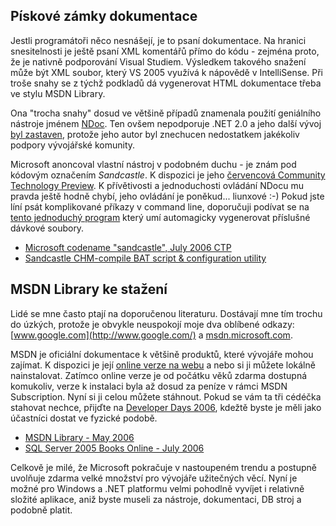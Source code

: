<!-- dcterms:identifier = aspnetcz#109 -->
<!-- dcterms:title = Dokumentační novinky z Redmondu -->
<!-- dcterms:abstract = Nástroj pro tvorbu MSDN-like dokumentace pro .NET 2.0 a kompletní MSDN Library ke stažení zdarma. -->
<!-- np9:categoryId = 1 -->
<!-- x4w:category = Tipy, triky -->
<!-- np9:authorId = 1 -->
<!-- np9:authorEmail = michal.valasek@altairis.cz -->
<!-- dcterms:creator = Michal Altair Valášek -->
<!-- dcterms:created = 2006-08-11T04:00:00+02:00 -->
<!-- dcterms:dateAccepted = 2006-08-11T04:00:00+02:00 -->

## Pískové zámky dokumentace

Jestli programátoři něco nesnášejí, je to psaní dokumentace. Na hranici snesitelnosti je ještě psaní XML komentářů přímo do kódu - zejména proto, že je nativně podporování Visual Studiem. Výsledkem takového snažení může být XML soubor, který VS 2005 využívá k nápovědě v IntelliSense. Při troše snahy se z týchž podkladů dá vygenerovat HTML dokumentace třeba ve stylu MSDN Library.

Ona "trocha snahy" dosud ve většině případů znamenala použití geniálního nástroje jménem [NDoc](http://ndoc.sourceforge.net/). Ten ovšem nepodporuje .NET 2.0 a jeho další vývoj [byl zastaven](http://www.charliedigital.com/PermaLink,guid,95b2ab68-ba92-413a-b758-2783cde5df9c.aspx), protože jeho autor byl znechucen nedostatkem jakékoliv podpory vývojářské komunity.

Microsoft anoncoval vlastní nástroj v podobném duchu - je znám pod kódovým označením *Sandcastle*. K dispozici je jeho [červencová Community Technology Preview](http://www.microsoft.com/downloads/details.aspx?FamilyID=e82ea71d-da89-42ee-a715-696e3a4873b2&DisplayLang=en). K přívětivosti a jednoduchosti ovládání NDocu mu pravda ještě hodně chybí, jeho ovládání je poněkud... liunxové :-) Pokud jste líní psát komplikované příkazy v command line, doporučuji podívat se na [tento jednoduchý program](http://www.codeproject.com/useritems/SandcastleCreateBat.asp) který umí automagicky vygenerovat příslušné dávkové soubory.

*   [Microsoft codename "sandcastle", July 2006 CTP](http://www.microsoft.com/downloads/details.aspx?FamilyID=e82ea71d-da89-42ee-a715-696e3a4873b2&DisplayLang=en) 
*   [Sandcastle CHM-compile BAT script & configuration utility](http://www.codeproject.com/useritems/SandcastleCreateBat.asp)  

## MSDN Library ke stažení

Lidé se mne často ptají na doporučenou literaturu. Dostávají mne tím trochu do úzkých, protože je obvykle neuspokojí moje dva oblíbené odkazy: [www.google.com](http://www.google.com/) a [msdn.microsoft.com](http://msdn.microsoft.com/).

MSDN je oficiální dokumentace k většině produktů, které vývojáře mohou zajímat. K dispozici je její [online verze na webu](http://msdn.microsoft.com/library/) a nebo si ji můžete lokálně nainstalovat. Zatímco online verze je od počátku věků zdarma dostupná komukoliv, verze k instalaci byla až dosud za peníze v rámci MSDN Subscription. Nyní si ji celou můžete stáhnout. Pokud se vám ta tři cédéčka stahovat nechce, přijďte na [Developer Days 2006](http://www.microsoft.com/cze/events/developerdays/default.mspx), kdežtě byste je měli jako účastníci dostat ve fyzické podobě.

*   [MSDN Library - May 2006](http://www.microsoft.com/downloads/details.aspx?FamilyId=373930CB-A3D7-4EA5-B421-DD6818DC7C41&displaylang=en) 
*   [SQL Server 2005 Books Online - July 2006](http://www.microsoft.com/downloads/details.aspx?familyid=BE6A2C5D-00DF-4220-B133-29C1E0B6585F&displaylang=en)  

Celkově je milé, že Microsoft pokračuje v nastoupeném trendu a postupně uvolňuje zdarma velké množství pro vývojáře užitečných věcí. Nyní je možné pro Windows a .NET platformu velmi pohodlně vyvíjet i relativně složité aplikace, aniž byste museli za nástroje, dokumentaci, DB stroj a podobně platit.